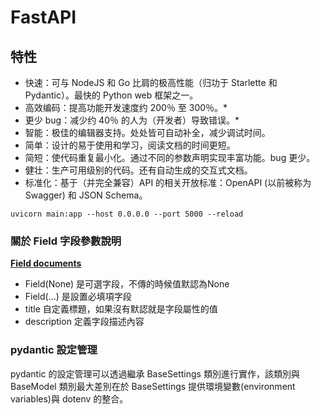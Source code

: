 # FastAPI

## 特性
- 快速：可与 NodeJS 和 Go 比肩的极高性能（归功于 Starlette 和 Pydantic）。最快的 Python web 框架之一。
- 高效编码：提高功能开发速度约 200％ 至 300％。*
- 更少 bug：减少约 40％ 的人为（开发者）导致错误。*
- 智能：极佳的编辑器支持。处处皆可自动补全，减少调试时间。
- 简单：设计的易于使用和学习，阅读文档的时间更短。
- 简短：使代码重复最小化。通过不同的参数声明实现丰富功能。bug 更少。
- 健壮：生产可用级别的代码。还有自动生成的交互式文档。
- 标准化：基于（并完全兼容）API 的相关开放标准：OpenAPI (以前被称为 Swagger) 和 JSON Schema。

```
uvicorn main:app --host 0.0.0.0 --port 5000 --reload
```

### 關於 Field 字段參數說明 
**[Field documents](https://www.cnblogs.com/yoyoketang/p/15923431.html)**
- Field(None) 是可選字段，不傳的時候值默認為None
- Field(...) 是設置必填項字段
- title 自定義標題，如果沒有默認就是字段屬性的值
- description 定義字段描述內容

### **pydantic 設定管理**
pydantic 的設定管理可以透過繼承 BaseSettings 類別進行實作，該類別與 BaseModel 類別最大差別在於 BaseSettings 提供環境變數(environment variables)與 dotenv 的整合。
